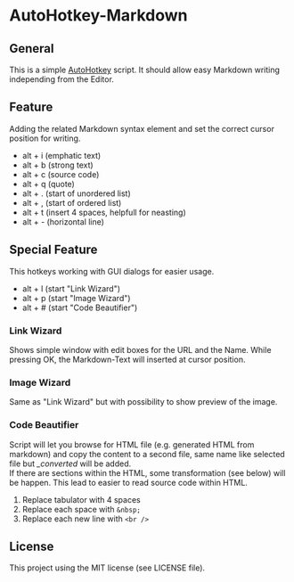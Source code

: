 # AutoHotkey-Markdown  
## General
This is a simple [AutoHotkey](http://www.autohotkey.com/) script. It should allow easy Markdown writing independing from the Editor.
## Feature
Adding the related Markdown syntax element and set the correct cursor position for writing.

* alt + i 	(emphatic text)
* alt + b	(strong text)
* alt + c	(source code)
* alt + q 	(quote)
* alt + .	(start of unordered list)
* alt + ,	(start of ordered list)
* alt + t	(insert 4 spaces, helpfull for neasting)
* alt + -	(horizontal line)
## Special Feature
This hotkeys working with GUI dialogs for easier usage.

* alt + l	(start "Link Wizard") 
* alt + p	(start "Image Wizard") 
* alt + #	(start "Code Beautifier")
### Link Wizard
Shows simple window with edit boxes for the URL and the Name. While pressing OK, the Markdown-Text will inserted at cursor position.
### Image Wizard
Same as "Link Wizard" but with possibility to show preview of the image.
### Code Beautifier
Script will let you browse for HTML file (e.g. generated HTML from  markdown) and copy the content to a second file, same name like selected file but *_converted* will be added.  
If there are **<code></code>** sections within the HTML, some transformation (see below) will be happen. This lead to easier to read source code within HTML.
  
1. Replace tabulator with 4 spaces
2. Replace each space with `&nbsp;`
3. Replace each new line with `<br />`

## License
This project using the MIT license (see LICENSE file).
